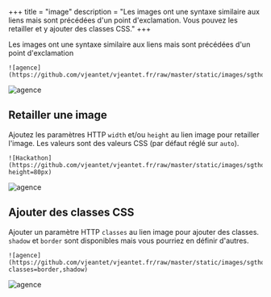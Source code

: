 +++
title = "image"
description = "Les images ont une syntaxe similaire aux liens mais sont précédées d'un point d'exclamation. Vous pouvez les retailler et y ajouter des classes CSS."
+++

Les images ont une syntaxe similaire aux liens mais sont précédées d'un point d'exclamation

	![agence](https://github.com/vjeantet/vjeantet.fr/raw/master/static/images/sgthon/C.jpg)

![agence](https://github.com/vjeantet/vjeantet.fr/raw/master/static/images/sgthon/C.jpg)

## Retailler une image

Ajoutez les paramètres HTTP `width` et/ou `height` au lien image pour retailler l'image. Les valeurs sont des valeurs CSS (par défaut réglé sur `auto`).


	![Hackathon](https://github.com/vjeantet/vjeantet.fr/raw/master/static/images/sgthon/C.jpg?height=80px)

![agence](https://github.com/vjeantet/vjeantet.fr/raw/master/static/images/sgthon/C.jpg?height=80px)


## Ajouter des classes CSS

Ajouter un paramètre HTTP `classes` au lien image pour ajouter des classes. `shadow` et `border` sont disponibles mais vous pourriez en définir d'autres.

	![agence](https://github.com/vjeantet/vjeantet.fr/raw/master/static/images/sgthon/C.jpg?classes=border,shadow)

![agence](https://github.com/vjeantet/vjeantet.fr/raw/master/static/images/sgthon/C.jpg?classes=border,shadow)
